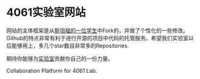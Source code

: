 # 4061实验室网站

网站的主体框架是从[斯坦福的一位学生](https://github.com/karpathy)中Fork的，并做了个性化的一些修改。Github的特点非常有利于进行开源的项目中代码的托管服务。希望我们实验室以后能够用上，多几个star数目非常多的Repositories.

期待你能够为[实验室](https://40614061.github.io/)贡献你自己的一份力量。



Collaboration Platform for 4061 Lab.